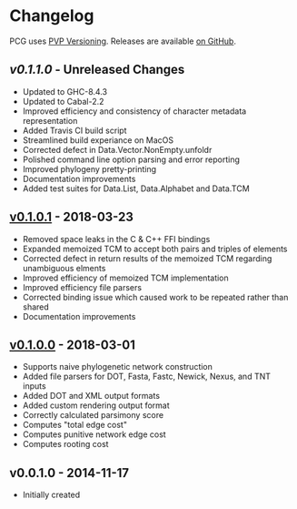 Changelog
==========

PCG uses [PVP Versioning][1].
Releases are available [on GitHub][2].


## _v0.1.1.0_ - Unreleased Changes

* Updated to GHC-8.4.3
* Updated to Cabal-2.2
* Improved efficiency and consistency of character metadata representation
* Added Travis CI build script
* Streamlined build experiance on MacOS
* Corrected defect in Data.Vector.NonEmpty.unfoldr
* Polished command line option parsing and error reporting
* Improved phylogeny pretty-printing
* Documentation improvements
* Added test suites for Data.List, Data.Alphabet and Data.TCM


## [v0.1.0.1][4] - 2018-03-23

* Removed space leaks in the C & C++ FFI bindings
* Expanded memoized TCM to accept both pairs and triples of elements
* Corrected defect in return results of the memoized TCM regarding unambiguous elments
* Improved efficiency of memoized TCM implementation
* Improved efficiency file parsers
* Corrected binding issue which caused work to be repeated rather than shared
* Documentation improvements


## [v0.1.0.0][3] - 2018-03-01

* Supports naive phylogenetic network construction
* Added file parsers for DOT, Fasta, Fastc, Newick, Nexus, and TNT inputs
* Added DOT and XML output formats
* Added custom rendering output format
* Correctly calculated parsimony score
* Computes "total edge cost"
* Computes punitive network edge cost
* Computes rooting cost


## v0.0.1.0 - 2014-11-17

* Initially created


[1]: https://pvp.haskell.org
[2]: https://github.com/amnh/PCG/releases
[3]: https://github.com/amnh/PCG/releases/tag/v0.1.0.0
[4]: https://github.com/amnh/PCG/releases/tag/v0.1.0.1
